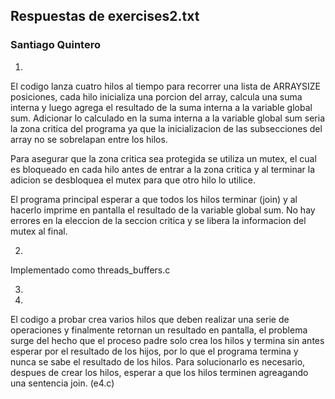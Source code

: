 ## Respuestas de exercises2.txt

### Santiago Quintero

1.
 El codigo lanza cuatro hilos al tiempo para recorrer una lista de ARRAYSIZE posiciones, cada hilo inicializa una porcion del array, calcula una suma interna y luego agrega el resultado de la suma interna a la variable global sum.
 Adicionar lo calculado en la suma interna a la variable global sum seria la zona critica del programa ya que la inicializacion de las subsecciones del array no se sobrelapan entre los hilos.

 Para asegurar que la zona critica sea protegida se utiliza un mutex, el cual es bloqueado en cada hilo antes de entrar a la zona critica y al terminar la adicion se desbloquea el mutex para que otro hilo lo utilice.

 El programa principal esperar a que todos los hilos terminar (join) y al hacerlo imprime en pantalla el resultado de la variable global sum. No hay errores en la eleccion de la seccion critica y se libera la informacion del mutex al final.

2.
 Implementado como threads_buffers.c

3.


4.
 El codigo a probar crea varios hilos que deben realizar una serie de operaciones y finalmente retornan un resultado en pantalla, el problema surge del hecho que el proceso padre solo crea los hilos y termina sin antes esperar por el resultado de los hijos, por lo que el programa termina y nunca se sabe el resultado de los hilos. Para solucionarlo es necesario, despues de crear los hilos, esperar a que los hilos terminen agreagando una sentencia join. (e4.c)
